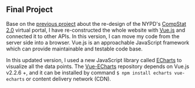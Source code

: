 ## Final Project
Base on the [previous project](https://github.com/yujunmjiang/WebAdvanced_Spring2020_jiany023/tree/master/week8_hw) about the re-design of the NYPD's [CompStat 2.0](https://compstat.nypdonline.org/2e5c3f4b-85c1-4635-83c6-22b27fe7c75c/view/89) virtual portal, I have re-constructed the whole website with [Vue.js](https://vuejs.org/) and connected it to other APIs. In this version, I can move my code from the server side into a browser. Vue.js is an approachable JavaScript framework which can provide maintainable and testable code base.

In this updated version, I used a new JavaScript library called [ECharts](https://echarts.apache.org/en/index.html) to visualize all the data points. The [Vue-ECharts](https://github.com/ecomfe/vue-echarts/blob/master/README.md) repository depends on Vue.js v2.2.6 +, and it can be installed by command `$ npm install echarts vue-echarts` or content delivery network (CDN).
